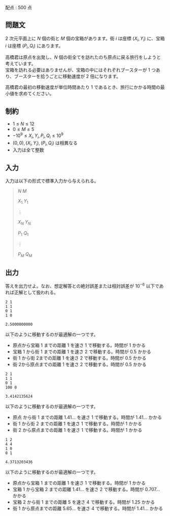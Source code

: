 配点 : $500$ 点

## 問題文

$2$ 次元平面上に $N$ 個の街と $M$ 個の宝箱があります。街 $i$ は座標 $(X_i,Y_i)$ に、宝箱 $i$ は座標 $(P_i,Q_i)$ にあります。

高橋君は原点を出発し、$N$ 個の街全てを訪れたのち原点に戻る旅行をしようと考えています。<br>
宝箱を訪れる必要はありませんが、宝箱の中にはそれぞれブースターが $1$ つあり、ブースターを拾うごとに移動速度が $2$ 倍になります。

高橋君の最初の移動速度が単位時間あたり $1$ であるとき、旅行にかかる時間の最小値を求めてください。

## 制約

- $1 \leq N \leq 12$
- $0 \leq M \leq 5$
- $-10^9 \leq X_i,Y_i,P_i,Q_i \leq 10^9$
- $(0,0),(X_i,Y_i),(P_i,Q_i)$ は相異なる
- 入力は全て整数

## 入力

入力は以下の形式で標準入力から与えられる。

> $N$ $M$
> 
> $X_1$ $Y_1$
> 
> $\vdots$
> 
> $X_N$ $Y_N$
> 
> $P_1$ $Q_1$
> 
> $\vdots$
> 
> $P_M$ $Q_M$

## 出力

答えを出力せよ。なお、想定解答との絶対誤差または相対誤差が $10^{-6}$ 以下であれば正解として扱われる。

```input1
2 1
1 1
0 1
1 0
```

```output1
2.5000000000
```

以下のように移動するのが最適解の一つです。

- 原点から宝箱 $1$ までの距離 $1$ を速さ $1$ で移動する。時間が $1$ かかる
- 宝箱 $1$ から街 $1$ までの距離 $1$ を速さ $2$ で移動する。時間が $0.5$ かかる
- 街 $1$ から街 $2$までの距離 $1$ を速さ $2$ で移動する。時間が $0.5$ かかる
- 街 $2$から原点までの距離 $1$ を速さ $2$ で移動する。時間が $0.5$ かかる

```input2
2 1
1 1
0 1
100 0
```

```output2
3.4142135624
```

以下のように移動するのが最適解の一つです。

- 原点 から街 $1$ までの距離 $1.41\ldots$ を速さ $1$ で移動する。時間が $1.41\ldots$ かかる
- 街 $1$ から街 $2$ までの距離 $1$ を速さ $1$ で移動する。時間が $1$ かかる
- 街 $2$ から原点までの距離 $1$ を速さ $1$ で移動する。時間が $1$ かかる

```input3
1 2
4 4
1 0
0 1
```

```output3
4.3713203436
```

以下のように移動するのが最適解の一つです。

- 原点から宝箱 $1$ までの距離 $1$ を速さ $1$ で移動する。時間が $1$ かかる
- 宝箱 $1$ から宝箱 $2$ までの距離 $1.41\ldots$ を速さ $2$ で移動する。時間が $0.707\ldots$ かかる
- 宝箱 $2$ から街 $1$ までの距離 $5$ を速さ $4$ で移動する。時間が $1.25$ かかる
- 街 $1$ から原点までの距離 $5.65\ldots$ を速さ $4$ で移動する。時間が $1.41\ldots$ かかる